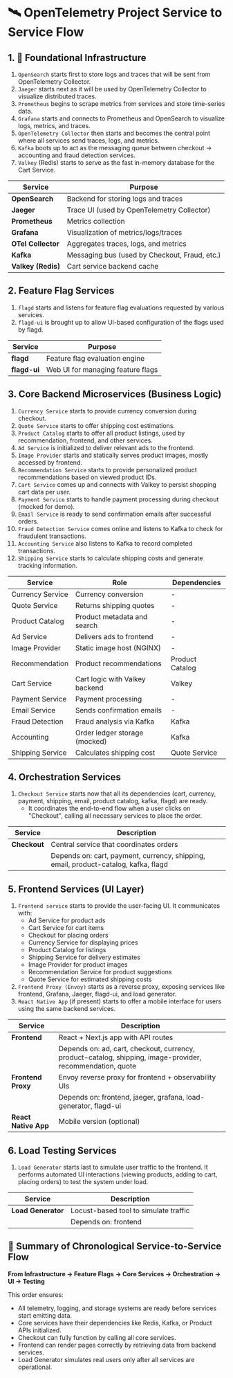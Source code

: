 # 🛰️ OpenTelemetry Project Service to Service Flow

## 1. 🧱 Foundational Infrastructure 
1. `OpenSearch` starts first to store logs and traces that will be sent from OpenTelemetry Collector.
2. `Jaeger` starts next as it will be used by OpenTelemetry Collector to visualize distributed traces.
3. `Prometheus` begins to scrape metrics from services and store time-series data.
4. `Grafana` starts and connects to Prometheus and OpenSearch to visualize logs, metrics, and traces.
5. `OpenTelemetry Collector` then starts and becomes the central point where all services send traces, logs, and metrics.
6. `Kafka` boots up to act as the messaging queue between checkout → accounting and fraud detection services.
7. `Valkey` (Redis) starts to serve as the fast in-memory database for the Cart Service.

| Service         | Purpose                                      |
|----------------|----------------------------------------------|
| **OpenSearch**  | Backend for storing logs and traces          |
| **Jaeger**      | Trace UI (used by OpenTelemetry Collector)   |
| **Prometheus**  | Metrics collection                           |
| **Grafana**     | Visualization of metrics/logs/traces         |
| **OTel Collector** | Aggregates traces, logs, and metrics       |
| **Kafka**       | Messaging bus (used by Checkout, Fraud, etc.)|
| **Valkey (Redis)** | Cart service backend cache                |


## 2. Feature Flag Services

1. `flagd` starts and listens for feature flag evaluations requested by various services.
2. `flagd-ui` is brought up to allow UI-based configuration of the flags used by flagd.

| Service     | Purpose                             |
|-------------|-------------------------------------|
| **flagd**   | Feature flag evaluation engine      |
| **flagd-ui**| Web UI for managing feature flags   |



## 3. Core Backend Microservices (Business Logic)

1. `Currency Service` starts to provide currency conversion during checkout.
2. `Quote Service` starts to offer shipping cost estimations.
3. `Product Catalog` starts to offer all product listings, used by recommendation, frontend, and other services.
4. `Ad Service` is initialized to deliver relevant ads to the frontend.
5. `Image Provider` starts and statically serves product images, mostly accessed by frontend.
6. `Recommendation Service` starts to provide personalized product recommendations based on viewed product IDs.
7. `Cart Service` comes up and connects with Valkey to persist shopping cart data per user.
8. `Payment Service` starts to handle payment processing during checkout (mocked for demo).
9. `Email Service` is ready to send confirmation emails after successful orders.
10. `Fraud Detection Service` comes online and listens to Kafka to check for fraudulent transactions.
11. `Accounting Service` also listens to Kafka to record completed transactions.
12. `Shipping Service` starts to calculate shipping costs and generate tracking information.

| Service             | Role                                       | Dependencies    |
|---------------------|--------------------------------------------|-----------------|
| Currency Service     | Currency conversion                        | -               |
| Quote Service        | Returns shipping quotes                    | -               |
| Product Catalog      | Product metadata and search                | -               |
| Ad Service           | Delivers ads to frontend                   | -               |
| Image Provider       | Static image host (NGINX)                  | -               |
| Recommendation       | Product recommendations                    | Product Catalog |
| Cart Service         | Cart logic with Valkey backend             | Valkey          |
| Payment Service      | Payment processing                         | -               |
| Email Service        | Sends confirmation emails                  | -               |
| Fraud Detection      | Fraud analysis via Kafka                   | Kafka           |
| Accounting           | Order ledger storage (mocked)              | Kafka           |
| Shipping Service     | Calculates shipping cost                   | Quote Service   |



## 4. Orchestration Services

1. `Checkout Service` starts now that all its dependencies (cart, currency, payment, shipping, email, product catalog, kafka, flagd) are ready.
   - It coordinates the end-to-end flow when a user clicks on "Checkout", calling all necessary services to place the order.

| Service          | Description                                  |
|------------------|----------------------------------------------|
| **Checkout**     | Central service that coordinates orders       |
|                  | Depends on: cart, payment, currency, shipping, email, product-catalog, kafka, flagd |



## 5. Frontend Services (UI Layer)

1. `Frontend service` starts to provide the user-facing UI. It communicates with:
   - Ad Service for product ads
   - Cart Service for cart items
   - Checkout for placing orders
   - Currency Service for displaying prices
   - Product Catalog for listings
   - Shipping Service for delivery estimates
   - Image Provider for product images
   - Recommendation Service for product suggestions
   - Quote Service for estimated shipping costs
2. `Frontend Proxy (Envoy)` starts as a reverse proxy, exposing services like frontend, Grafana, Jaeger, flagd-ui, and load generator.
3. `React Native App` (if present) starts to offer a mobile interface for users using the same backend services.

| Service           | Description                                 |
|-------------------|---------------------------------------------|
| **Frontend**      | React + Next.js app with API routes         |
|                   | Depends on: ad, cart, checkout, currency, product-catalog, shipping, image-provider, recommendation, quote |
| **Frontend Proxy**| Envoy reverse proxy for frontend + observability UIs |
|                   | Depends on: frontend, jaeger, grafana, load-generator, flagd-ui |
| **React Native App** | Mobile version (optional)                |



## 6. Load Testing Services

1. `Load Generator` starts last to simulate user traffic to the frontend.
   It performs automated UI interactions (viewing products, adding to cart, placing orders) to test the system under load.

| Service           | Description                                 |
|-------------------|---------------------------------------------|
| **Load Generator**| Locust-based tool to simulate traffic       |
|                   | Depends on: frontend                        |


## 🧭 Summary of Chronological Service-to-Service Flow

**From Infrastructure → Feature Flags → Core Services → Orchestration → UI → Testing**

This order ensures:

- All telemetry, logging, and storage systems are ready before services start emitting data.
- Core services have their dependencies like Redis, Kafka, or Product APIs initialized.
- Checkout can fully function by calling all core services.
- Frontend can render pages correctly by retrieving data from backend services.
- Load Generator simulates real users only after all services are operational.



